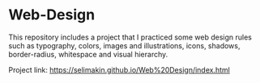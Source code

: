 # Web-Design

This repository includes a project that I practiced some web design rules such as typography, colors, images and illustrations, icons, shadows, border-radius, whitespace and visual hierarchy.

Project link: https://selimakin.github.io/Web%20Design/index.html
